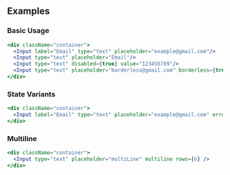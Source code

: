 ## Examples

### Basic Usage

```jsx
<div className="container">
  <Input label="Email" type="text" placeholder="example@gmail.com"/>
  <Input type="text" placeholder="Email"/>
  <Input type="text" disabled={true} value="123456789"/>
  <Input type="text" placeholder="borderless@gmail.com" borderless={true} />
</div>
```

### State Variants

```jsx
<div className="container">
  <Input label="Email" type="text" placeholder="example@gmail.com" error="Invalid Email"/>
</div>
```

### Multiline

```jsx
<div className="container">
  <Input type="text" placeholder="multiLine" multiline rows={6} />
</div>
```
